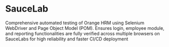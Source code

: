 # SauceLab
Comprehensive automated testing of Orange HRM using Selenium WebDriver and Page Object Model (POM). Ensures login, employee module, and reporting functionalities are fully verified across multiple browsers on SauceLabs for high reliability and faster CI/CD deployment
